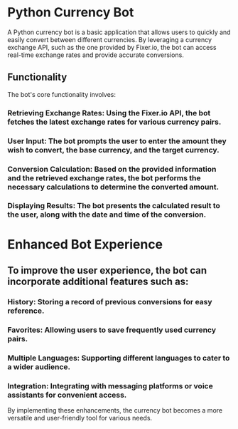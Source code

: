 # Python Currency Bot
A Python currency bot is a basic application that allows users to quickly and easily convert between different currencies. By leveraging a currency exchange API, such as the one provided by Fixer.io, the bot can access real-time exchange rates and provide accurate conversions.

## Functionality
The bot's core functionality involves:

### Retrieving Exchange Rates: Using the Fixer.io API, the bot fetches the latest exchange rates for various currency pairs.
### User Input: The bot prompts the user to enter the amount they wish to convert, the base currency, and the target currency.
### Conversion Calculation: Based on the provided information and the retrieved exchange rates, the bot performs the necessary calculations to determine the converted amount.
### Displaying Results: The bot presents the calculated result to the user, along with the date and time of the conversion.

# Enhanced Bot Experience

## To improve the user experience, the bot can incorporate additional features such as:

### History: Storing a record of previous conversions for easy reference.
### Favorites: Allowing users to save frequently used currency pairs.
### Multiple Languages: Supporting different languages to cater to a wider audience.
### Integration: Integrating with messaging platforms or voice assistants for convenient access.

By implementing these enhancements, the currency bot becomes a more versatile and user-friendly tool for various needs.



